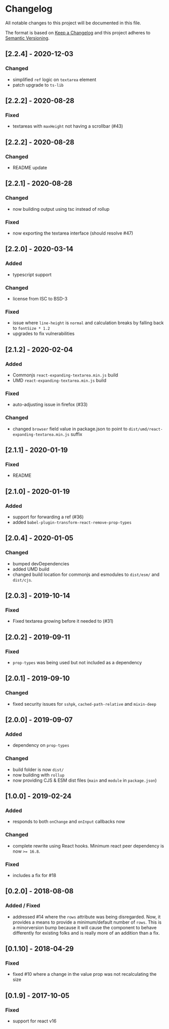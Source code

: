 # Changelog
All notable changes to this project will be documented in this file.

The format is based on [Keep a Changelog](http://keepachangelog.com/en/1.0.0/)
and this project adheres to [Semantic Versioning](http://semver.org/spec/v2.0.0.html).

## [2.2.4] - 2020-12-03

### Changed

* simplified `ref` logic on `textarea` element
* patch upgrade to `ts-lib`

## [2.2.2] - 2020-08-28

### Fixed

* textareas with `maxHeight` not having a scrollbar (#43)

## [2.2.2] - 2020-08-28

### Changed

* README update

## [2.2.1] - 2020-08-28

### Changed

* now building output using tsc instead of rollup

### Fixed

* now exporting the textarea interface (should resolve #47)

## [2.2.0] - 2020-03-14

### Added

* typescript support

### Changed

* license from ISC to BSD-3

### Fixed

* issue where `line-height` is `normal` and calculation breaks by falling back
  to `fontSize * 1.2`
* upgrades to fix vulnerabilities

## [2.1.2] - 2020-02-04

### Added

* Commonjs `react-expanding-textarea.min.js` build
* UMD `react-expanding-textarea.min.js` build

### Fixed

* auto-adjusting issue in firefox (#33)

### Changed

* changed `browser` field value in package.json to point to
  `dist/umd/react-expanding-textarea.min.js` suffix

## [2.1.1] - 2020-01-19

### Fixed

* README

## [2.1.0] - 2020-01-19

### Added

* support for forwarding a ref (#36)
* added `babel-plugin-transform-react-remove-prop-types`

## [2.0.4] - 2020-01-05

### Changed

* bumped devDependencies
* added UMD build
* changed build location for commonjs and esmodules to `dist/esm/` and
  `dist/cjs`.

## [2.0.3] - 2019-10-14

### Fixed

* Fixed textarea growing before it needed to (#31)

## [2.0.2] - 2019-09-11

### Fixed

* `prop-types` was being used but not included as a dependency

## [2.0.1] - 2019-09-10

### Changed

* fixed security issues for `sshpk`, `cached-path-relative` and `mixin-deep`

## [2.0.0] - 2019-09-07

### Added

* dependency on `prop-types`

### Changed

* build folder is now `dist/`
* now building with `rollup`
* now providing CJS & ESM dist files (`main` and `module` in `package.json`)

## [1.0.0] - 2019-02-24

### Added

* responds to both `onChange` and `onInput` callbacks now

### Changed

* complete rewrite using React hooks. Minimum react peer dependency is now
  `>= 16.8`.

### Fixed

* includes a fix for #18

## [0.2.0] - 2018-08-08

### Added / Fixed

* addressed #14 where the `rows` attribute was being disregarded. Now, it
  provides a means to provide a minimum/default number of `rows`. This is a
  minorversion bump because it will cause the component to behave differently
  for existing folks and is really more of an addition than a fix.

## [0.1.10] - 2018-04-29

### Fixed

* fixed #10 where a change in the value prop was not recalculating the size

## [0.1.9] - 2017-10-05

### Fixed

* support for react v16
